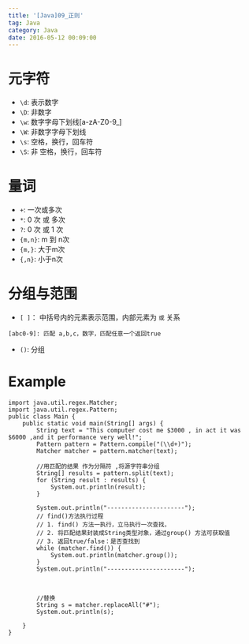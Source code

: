 ```yaml
---
title: '[Java]09_正则'
tag: Java
category: Java
date: 2016-05-12 00:09:00
---
```


# 元字符

- `\d`: 表示数字
- `\D`: 非数字
- `\w`: 数字字母下划线[a-zA-Z0-9_]
- `\W`: 非数字字母下划线
- `\s`: 空格，换行，回车符
- `\S`: 非 空格，换行，回车符


# 量词

- `+`: 一次或多次
- `*`: 0 次 或 多次
- `?`: 0 次 或 1 次
- `{m,n}`: m 到 n次
- `{m,}`: 大于m次
- `{,n}`: 小于n次

# 分组与范围


- `[ ]`： 中括号内的元素表示范围，内部元素为 `或` 关系
```
[abc0-9]: 匹配 a,b,c，数字，匹配任意一个返回true
```
- `()`: 分组

# Example


```
import java.util.regex.Matcher;
import java.util.regex.Pattern;
public class Main {
    public static void main(String[] args) {
        String text = "This computer cost me $3000 , in act it was $6000 ,and it performance very well!";
        Pattern pattern = Pattern.compile("(\\d+)");
        Matcher matcher = pattern.matcher(text);

        //用匹配的结果 作为分隔符 ,将源字符串分组
        String[] results = pattern.split(text);
        for (String result : results) {
            System.out.println(result);
        }

        System.out.println("----------------------");
        // find()方法执行过程
        // 1. find() 方法一执行，立马执行一次查找，
        // 2. 将匹配结果封装成String类型对象，通过group() 方法可获取值
        // 3. 返回true/false：是否查找到
        while (matcher.find()) {
            System.out.println(matcher.group());
        }
        System.out.println("----------------------");



        //替换
        String s = matcher.replaceAll("#");
        System.out.println(s);

    }
}

```
